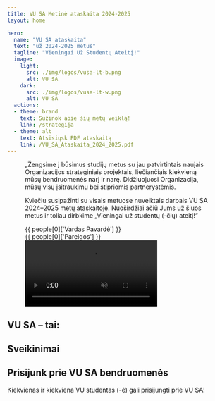 ```yaml
---
title: VU SA Metinė ataskaita 2024-2025
layout: home

hero:
  name: "VU SA ataskaita"
  text: "už 2024-2025 metus"
  tagline: "Vieningai Už Studentų Ateitį!"
  image:
    light:
      src: ./img/logos/vusa-lt-b.png
      alt: VU SA
    dark: 
      src: ./img/logos/vusa-lt-w.png
      alt: VU SA
  actions:
  - theme: brand
    text: Sužinok apie šių metų veiklą!
    link: /strategija
  - theme: alt
    text: Atsisiųsk PDF ataskaitą
    link: /VU_SA_Ataskaita_2024_2025.pdf
---
```


<script setup lang="ts">
import { ref, onMounted, computed } from 'vue';
import { useDark } from '@vueuse/core'
import congrats from "./data/congrats.json"
import stats from "./data/stats.json"
import galleryImages from "./data/gallery.json"
import timelineData from "./data/timeline.json"
import people from "./data/dariniai.csv"

// Import components
import VPButton from "vitepress/dist/client/theme-default/components/VPButton.vue";
import NumberStatistic from "@/NumberStatistic.vue";
import PersonAvatar from "@/PersonAvatar.vue";
import MultiPersonAvatar from "@/MultiPersonAvatar.vue";
import EnhancedNumberStatistic from "@/EnhancedNumberStatistic.vue";
import ImageMosaic from "@/ImageMosaic.vue";
import InteractiveTimeline from "@/InteractiveTimeline.vue";
import AchievementSection from "@/AchievementSection.vue";
import TestimonialCarousel from "@/TestimonialCarousel.vue";

// Import icons
import { 
  Trophy, 
  Users, 
  GraduationCap,
  HeartHandshake,
  BookOpen,
  Building,
  Star,
  Lightbulb,
  Award,
  Heart,
  Scale,
  Handshake,
  TrendingUp
} from 'lucide-vue-next';

// Map icon strings to icon components
const iconMap = {
  Star,
  Building,
  Lightbulb,
  Users,
  Trophy
};

// Primary colors for the site
const primaryColor = '#fbad13';
const accentColor = '#b5333e';

// Import person utility functions
import { getPersonByName, getPersonsByDepartment } from '@/lib/personUtils';

// Prepare team data for MultiPersonAvatar
const centralOfficeTeam = computed(() => {
  return getPersonsByDepartment('Centrinis biuras');
});

import {
  Carousel,
  CarouselContent,
  CarouselItem,
} from "@/ui/carousel";

// Timeline events data
const timelineEvents = timelineData.lt;

const isDark = useDark()

// Dynamic logo source based on dark/light mode
const logoSrc = computed(() => {
  return isDark.value ? './img/logos/vusa-lt-w.png' : './img/logos/vusa-lt-b.png';
});

</script>

<section class="lg:px-2 px-1.5 isolate">
  <div class="mx-auto relative">
    <figure class="grid grid-cols-1 md:grid-cols-2 gap-4 items-center rounded-xl p-6">
      <figcaption class="my-4 px-6 text-left order-2 md:order-1 flex flex-col">
        <p class="text-md font-medium italic mb-4 leading-6!">„Žengsime į būsimus studijų metus su jau patvirtintais naujais Organizacijos strateginiais projektais, liečiančiais kiekvieną mūsų bendruomenės narį ir narę. Didžiuojuosi Organizacija, mūsų visų įsitraukimu bei stipriomis partnerystėmis.  
        </p>
        <p class="font-bold mb-4 leading-6!">
          Kviečiu susipažinti su visais metuose nuveiktais darbais VU SA 2024–2025 metų ataskaitoje. Nuoširdžiai ačiū Jums už šiuos metus ir toliau dirbkime „Vieningai už studentų (-čių) ateitį!“
        </p>
        <PersonAvatar class="mt-4" :src="`/img/people/${people[0]['Nuotraukos pavadinimas']}`" size="small">
          <p style="margin: 0" class="font-bold leading-5!">{{ people[0]['Vardas Pavardė'] }}</p>
          <p style="margin: 0" class="opacity-80 text-sm">{{ people[0]['Pareigos'] }}</p>
        </PersonAvatar>
      </figcaption>
      <video playsinline autoplay controls muted loop class="mx-auto order-1 md:order-2 z-20 shadow-lg rounded-lg aspect-video">
        <source src="/video/kleja-lt.webm" type="video/webm">
        Your browser does not support the video tag.
      </video>
    </figure>
  </div>
</section>

<!-- Enhanced Statistics Section with Icons -->
<section class="lg:px-2 px-1.5 isolate my-12">
  <div class="max-w-6xl mx-auto">
    <div class="text-center">
      <h2 style="border: 0; padding: 0" class="font-bold mb-2">VU SA – tai:</h2>
    </div>
    <div class="grid grid-cols-1 sm:grid-cols-2 lg:grid-cols-4 gap-6 mt-10">
      <template v-for="stat in stats.lt" :key="stat.label">
        <EnhancedNumberStatistic 
          :end-number="stat.value" 
          :title="stat.label"
          :icon="iconMap[stat.icon]"
        >
          {{ stat.description }}
        </EnhancedNumberStatistic>
      </template>
    </div>
  </div>
</section>

<!-- Interactive Timeline Section -->
<section class="lg:px-2 px-1.5 isolate my-8 py-4">
  <div class="max-w-6xl mx-auto">
    <InteractiveTimeline 
      title="VU SA 2024–2025 m. svarbiausios veiklos" 
      :events="timelineEvents" 
    />
  </div>
</section>

<!-- Gallery Section -->
<section class="lg:px-2 px-1.5 isolate my-8 py-4">
  <div class="max-w-6xl mx-auto">
    <ImageMosaic 
      title="VU SA veiklos akimirkos" 
      :images="galleryImages.lt" 
    />
  </div>
</section>

<!-- Testimonials Section -->
<section class="lg:px-2 px-1.5 isolate my-20">
  <div class="max-w-6xl mx-auto">
    <h2 class="text-3xl md:text-4xl font-bold text-center mb-12">Sveikinimai</h2>
    <TestimonialCarousel :testimonials="congrats.lt" link="/sveikinimai" button-text="Sveikinimo kalba" />
  </div>
</section>

<!-- Call to Action -->
<section class="lg:px-2 px-1.5 isolate my-20">
  <div class="max-w-5xl mx-auto text-center p-10 bg-gradient-to-br from-amber-500/10 via-white to-amber-500/5 dark:from-amber-900/20 dark:via-gray-800 dark:to-amber-900/10 rounded-2xl shadow-lg backdrop-blur-sm">
    <h2 class="text-3xl font-bold mb-4">Prisijunk prie VU SA bendruomenės</h2>
    <p class="text-lg mb-8 px-12">Kiekvienas ir kiekviena VU studentas (-ė) gali prisijungti prie VU SA!</p>
    <div class="flex flex-wrap justify-center gap-4 mt-8">
                <VPButton 
                  href="https://vusa.lt/tapk-nariu" 
                  text="Tapk nariu (-e)"
                />
                <VPButton 
                  href="/VU_SA_Ataskaita_2024_2025.pdf" 
                  text="Atsisiųsk ataskaitą" 
                  theme="brand"
                />
                <VPButton 
                  href="https://vusa.lt/lt/kontaktai/centrinis-biuras" 
                  text="Susisiek"
                  theme="alt"
                />
    </div>
  </div>
</section>
